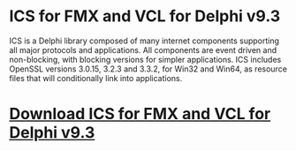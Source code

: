 # ICS for FMX and VCL for Delphi v9.3

ICS is a Delphi library composed of many internet components supporting all major protocols and applications. All components are event driven and non-blocking, with blocking versions for simpler applications. ICS includes OpenSSL versions 3.0.15, 3.2.3 and 3.3.2, for Win32 and Win64, as resource files that will conditionally link into applications.

# [Download ICS for FMX and VCL for Delphi v9.3](https://developer.team/delphi/34985-ics-for-fmx-and-vcl-for-delphi-v93.html)

